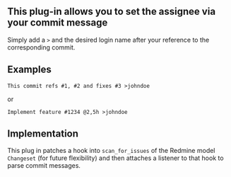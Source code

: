 This plug-in allows you to set the assignee via your commit message
-------------------------------------------------------------------

Simply add a ``>`` and the desired login name after your reference to the
corresponding commit.

Examples
--------

```This commit refs #1, #2 and fixes #3 >johndoe```

or

```Implement feature #1234 @2,5h >johndoe```

Implementation
--------------

  This plug in patches a hook into ``scan_for_issues`` of the Redmine
  model ``Changeset`` (for future flexibility) and then attaches a
  listener to that hook to parse commit messages.
